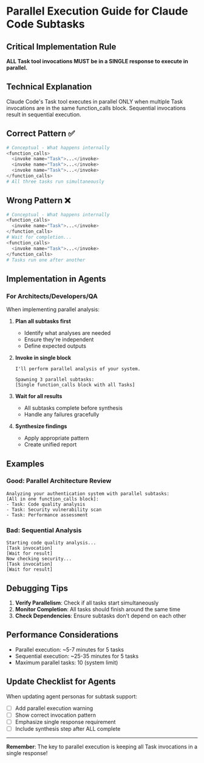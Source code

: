 # Parallel Execution Guide for Claude Code Subtasks

## Critical Implementation Rule

**ALL Task tool invocations MUST be in a SINGLE response to execute in parallel.**

## Technical Explanation

Claude Code's Task tool executes in parallel ONLY when multiple Task invocations are in the same function_calls block. Sequential invocations result in sequential execution.

## Correct Pattern ✅

```python
# Conceptual - What happens internally
<function_calls>
  <invoke name="Task">...</invoke>
  <invoke name="Task">...</invoke>
  <invoke name="Task">...</invoke>
</function_calls>
# All three tasks run simultaneously
```

## Wrong Pattern ❌

```python
# Conceptual - What happens internally
<function_calls>
  <invoke name="Task">...</invoke>
</function_calls>
# Wait for completion...
<function_calls>
  <invoke name="Task">...</invoke>
</function_calls>
# Tasks run one after another
```

## Implementation in Agents

### For Architects/Developers/QA

When implementing parallel analysis:

1. **Plan all subtasks first**
   - Identify what analyses are needed
   - Ensure they're independent
   - Define expected outputs

2. **Invoke in single block**
   ```
   I'll perform parallel analysis of your system.
   
   Spawning 3 parallel subtasks:
   [Single function_calls block with all Tasks]
   ```

3. **Wait for all results**
   - All subtasks complete before synthesis
   - Handle any failures gracefully

4. **Synthesize findings**
   - Apply appropriate pattern
   - Create unified report

## Examples

### Good: Parallel Architecture Review
```
Analyzing your authentication system with parallel subtasks:
[All in one function_calls block]:
- Task: Code quality analysis
- Task: Security vulnerability scan  
- Task: Performance assessment
```

### Bad: Sequential Analysis
```
Starting code quality analysis...
[Task invocation]
[Wait for result]
Now checking security...
[Task invocation]
[Wait for result]
```

## Debugging Tips

1. **Verify Parallelism**: Check if all tasks start simultaneously
2. **Monitor Completion**: All tasks should finish around the same time
3. **Check Dependencies**: Ensure subtasks don't depend on each other

## Performance Considerations

- Parallel execution: ~5-7 minutes for 5 tasks
- Sequential execution: ~25-35 minutes for 5 tasks
- Maximum parallel tasks: 10 (system limit)

## Update Checklist for Agents

When updating agent personas for subtask support:

- [ ] Add parallel execution warning
- [ ] Show correct invocation pattern
- [ ] Emphasize single response requirement
- [ ] Include synthesis step after ALL complete

---

**Remember**: The key to parallel execution is keeping all Task invocations in a single response!